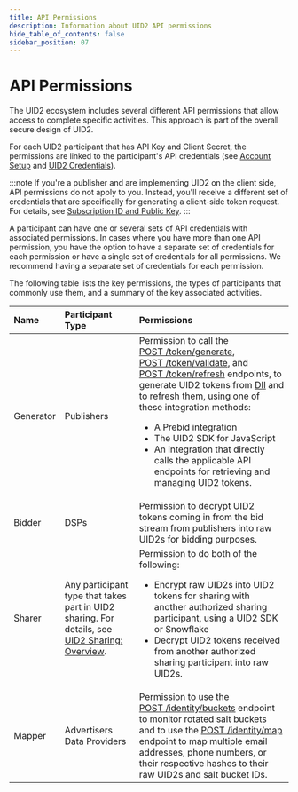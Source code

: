```yaml
---
title: API Permissions
description: Information about UID2 API permissions
hide_table_of_contents: false
sidebar_position: 07
---
```


# API Permissions

The UID2 ecosystem includes several different API permissions that allow access to complete specific activities. This approach is part of the overall secure design of UID2.

For each UID2 participant that has API Key and Client Secret, the permissions are linked to the participant's API credentials (see [Account Setup](gs-account-setup.md) and [UID2 Credentials](gs-credentials.md)).

:::note
If you're a publisher and are implementing UID2 on the client side, API permissions do not apply to you. Instead, you'll receive a different set of credentials that are specifically for generating a client-side token request. For details, see [Subscription ID and Public Key](gs-credentials.md#subscription-id-and-public-key).
:::

A participant can have one or several sets of API credentials with associated permissions. In cases where you have more than one API permission, you have the option to have a separate set of credentials for each permission or have a single set of credentials for all permissions. We recommend having a separate set of credentials for each permission. 

The following table lists the key permissions, the types of participants that commonly use them, and a summary of the key associated activities.

| Name | Participant Type | Permissions |
| :--- | :--- | :--- |
| Generator | Publishers | Permission to call the [POST&nbsp;/token/generate](../endpoints/post-token-generate.md), [POST&nbsp;/token/validate](../endpoints/post-token-validate.md), and [POST&nbsp;/token/refresh](../endpoints/post-token-refresh.md) endpoints, to generate UID2 tokens from [DII](../ref-info/glossary-uid.md#gl-dii) and to refresh them, using one of these integration methods:<ul><li>A Prebid integration</li><li>The UID2 SDK for JavaScript</li><li>An integration that directly calls the applicable API endpoints for retrieving and managing UID2 tokens.</li></ul> |
| Bidder | DSPs | Permission to decrypt UID2 tokens coming in from the bid stream from publishers into raw UID2s for bidding purposes. |
| Sharer | Any participant type that takes part in UID2 sharing. For details, see [UID2 Sharing: Overview](../sharing/sharing-overview.md). | Permission to do both of the following:<ul><li>Encrypt raw UID2s into UID2 tokens for sharing with another authorized sharing participant, using a UID2 SDK or Snowflake</li><li>Decrypt UID2 tokens received from another authorized sharing participant into raw UID2s.</li></ul> |
| Mapper | Advertisers<br/>Data Providers | Permission to use the [POST&nbsp;/identity/buckets](../endpoints/post-identity-buckets.md) endpoint to monitor rotated salt buckets and to use the [POST&nbsp;/identity/map](../endpoints/post-identity-map.md) endpoint to map multiple email addresses, phone numbers, or their respective hashes to their raw UID2s and salt bucket IDs. |
